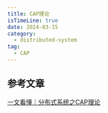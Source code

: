 ```yaml
---
title: CAP理论
isTimeLine: true
date: 2024-03-15
category:
  - distributed-system
tag:
  - CAP
---
```





## 参考文章

[一文看懂｜分布式系统之CAP理论](https://cloud.tencent.com/developer/article/1860632)